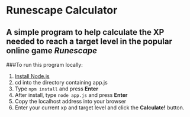 # Runescape Calculator
## A simple program to help calculate the XP needed to reach a target level in the popular online game *Runescape*


###To run this program locally:

1. [Install Node.js][]
2. cd into the directory containing app.js
3. Type `npm install` and press **Enter**
4. After install, type `node app.js` and press **Enter**
5. Copy the localhost address into your browser
6. Enter your current xp and target level and click the **Calculate!** button.

[Install Node.js]: https://nodejs.org/en/download/
